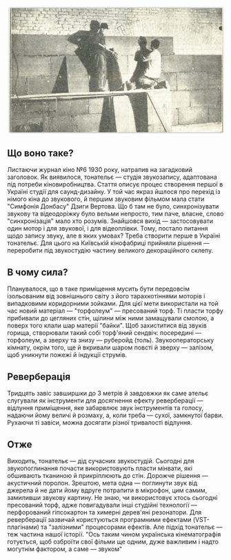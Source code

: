 ![tonatelier](_posts/images/212.png)

## Що воно таке? ##  
Листаючи журнал кіно №6 1930 року, натрапив на загадковий заголовок.
Як виявилося, тонательє — студія звукозапису, адаптована під потреби кіновиробництва. Стаття описує процес створення першої в Україні студії для саунд-дизайну.
У той час якраз йшлося про перехід із німого кіна до звукового, й першим звуковим фільмом мала стати "Симфонія Донбасу" Дзиги Вертова. Що б там не було, синхронізувати 
звукову та відеодоріжку було вельми непросто, тим паче, власне, слово "синхронізація" мало хто розумів. Знайшовся вихід — застосовувати один мотор і для звукової, і для відеоплівки.
Тому, постало питання щодо запису звуку, але в яких умовах? Треба створити перше в Україні тонательє. Для цього на Київській кінофабриці прийняли рішення — переробити під звукостудію частину 
великого декораційного склепу.
## В чому сила? ##
Планувалося, що в таке приміщення мусить бути передовсім ізольованим від зовнішнього світу з його тарахкотіннями моторів і випадковими коридорними зойками. Для цієї мети 
використали на той час новий матеріал — "торфолеум" — пресований торф. Ті пласти торфу прибивали до цегляних стін, щілини між ними замащували смолою, а поверх того клали шар матерії "байки".
Щоб захиститися від звуків горища, створювали такий собі торф'яний сендвіч: посередині — торфолеум, а зверху та знизу — руберойд (толь).
Звукооператорську кімнату, окрім того, ще й вкривали шаром повсті й зверху — залізом, щоб уникнути пожежі й індукції струмів.
## Реверберація ##
Тридцять завіс завширшки до 3 метрів й завдовжки як саме ательє слугували як інструменти для досягнення ефекту реверберації — відлуння приміщення, яке забарвлює звук інструментів 
та голосу, надаючи йому величі й розмаху, а, коли треба — сухої, замкнутої барви. Рухаючи ті завіси, можна досягати різної тривалості відлуння.
## Отже ##
Виходить, тонательє — дід сучасних звукостудій. Сьогодні для звукопоглинання почасти використовують  пласти мінвати, які обшивають тканиною й прикріплюють до стін. Дорожче рішення — акустичний поролон. Зрештою, мета одна — поглинути звук від джерела й не дати йому вдруге потрапити в мікрофон, цим самим, замиливши звукову картину. Не знаю, чи використовує хтось сьогодні пресований торф, адже повигадували інші студійні технології — перфорований гіпсокартон та химерні дерев'яні резонатори. Для реверберації зазвичай користуються програмними ефектами (VST-плагінами) та "залізними" процесорами ефектів. Але підхід тонательє — теж частина нашої історії. 
"Ось таким чином українська кінематографія готується, щоб озброїти свої фільми ще одним, дуже важливим і надто могутнім фактором, а саме — звуком"
